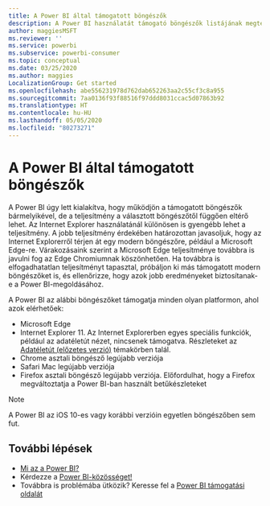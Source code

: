 ```yaml
---
title: A Power BI által támogatott böngészők
description: A Power BI használatát támogató böngészők listájának megtekintése
author: maggiesMSFT
ms.reviewer: ''
ms.service: powerbi
ms.subservice: powerbi-consumer
ms.topic: conceptual
ms.date: 03/25/2020
ms.author: maggies
LocalizationGroup: Get started
ms.openlocfilehash: abe556231978d762dab652263aa2c55cf3c8a955
ms.sourcegitcommit: 7aa0136f93f88516f97ddd8031ccac5d07863b92
ms.translationtype: HT
ms.contentlocale: hu-HU
ms.lasthandoff: 05/05/2020
ms.locfileid: "80273271"
---
```

# <a name="supported-browsers-for-power-bi"></a>A Power BI által támogatott böngészők

A Power BI úgy lett kialakítva, hogy működjön a támogatott böngészők bármelyikével, de a teljesítmény a választott böngészőtől függően eltérő lehet. Az Internet Explorer használatánál különösen is gyengébb lehet a teljesítmény. A jobb teljesítmény érdekében határozottan javasoljuk, hogy az Internet Explorerről térjen át egy modern böngészőre, például a Microsoft Edge-re. Várakozásaink szerint a Microsoft Edge teljesítménye továbbra is javulni fog az Edge Chromiumnak köszönhetően. Ha továbbra is elfogadhatatlan teljesítményt tapasztal, próbáljon ki más támogatott modern böngészőket is, és ellenőrizze, hogy azok jobb eredményeket biztosítanak-e a Power BI-megoldásához.

A Power BI az alábbi böngészőket támogatja minden olyan platformon, ahol azok elérhetőek:

- Microsoft Edge
- Internet Explorer 11. Az Internet Explorerben egyes speciális funkciók, például az adatéletút nézet, nincsenek támogatva. Részleteket az [Adatéletút (előzetes verzió)](collaborate-share/service-data-lineage.md) témakörben talál.
- Chrome asztali böngésző legújabb verziója
- Safari Mac legújabb verziója
- Firefox asztali böngésző legújabb verziója. Előfordulhat, hogy a Firefox megváltoztatja a Power BI-ban használt betűkészleteket 

> [!NOTE]
> A Power BI az iOS 10-es vagy korábbi verzióin egyetlen böngészőben sem fut.

## <a name="next-steps"></a>További lépések
* [Mi az a Power BI?](power-bi-overview.md)
* Kérdezze a [Power BI-közösséget!](https://community.powerbi.com/)
* Továbbra is problémába ütközik? Keresse fel a [Power BI támogatási oldalát](https://powerbi.microsoft.com/support/)

